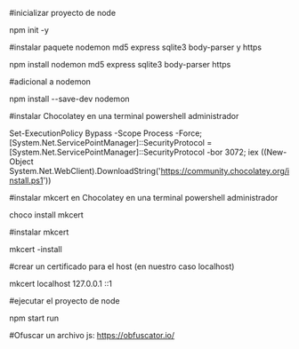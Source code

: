 #inicializar proyecto de node


npm init -y 

#instalar paquete nodemon md5 express sqlite3 body-parser y https


npm install nodemon md5 express sqlite3 body-parser https

#adicional a nodemon


npm install --save-dev nodemon

#instalar Chocolatey en una terminal powershell administrador


Set-ExecutionPolicy Bypass -Scope Process -Force; [System.Net.ServicePointManager]::SecurityProtocol = [System.Net.ServicePointManager]::SecurityProtocol -bor 3072; iex ((New-Object System.Net.WebClient).DownloadString('https://community.chocolatey.org/install.ps1'))

#instalar mkcert en Chocolatey en una terminal powershell administrador


choco install mkcert

#instalar mkcert


mkcert -install 

#crear un certificado para el host (en nuestro caso localhost)


mkcert localhost 127.0.0.1 ::1

#ejecutar el proyecto de node


npm start run

#Ofuscar un archivo js:
https://obfuscator.io/
